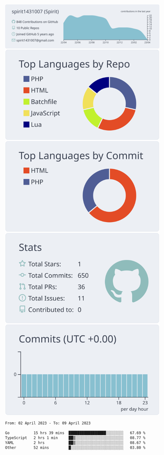 [![](https://raw.githubusercontent.com/spirit1431007/spirit1431007/master/profile-summary-card-output/nord_bright/0-profile-details.svg)](https://git.io/spiritx)
[![](https://raw.githubusercontent.com/spirit1431007/spirit1431007/master/profile-summary-card-output/nord_bright/1-repos-per-language.svg)](https://git.io/spiritx) [![](https://raw.githubusercontent.com/spirit1431007/spirit1431007/master/profile-summary-card-output/nord_bright/2-most-commit-language.svg)](https://git.io/spiritx)
[![](https://raw.githubusercontent.com/spirit1431007/spirit1431007/master/profile-summary-card-output/nord_bright/3-stats.svg)](https://git.io/spiritx) [![](https://raw.githubusercontent.com/spirit1431007/spirit1431007/master/profile-summary-card-output/nord_bright/4-productive-time.svg)](https://git.io/spiritx)

<!--START_SECTION:waka-->

```text
From: 02 April 2023 - To: 09 April 2023

Go           15 hrs 39 mins  █████████████████░░░░░░░░   67.69 %
TypeScript   2 hrs 1 min     ██▒░░░░░░░░░░░░░░░░░░░░░░   08.77 %
YAML         2 hrs           ██▒░░░░░░░░░░░░░░░░░░░░░░   08.67 %
Other        52 mins         █░░░░░░░░░░░░░░░░░░░░░░░░   03.80 %
```

<!--END_SECTION:waka-->
